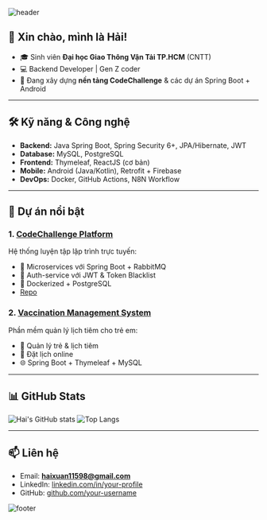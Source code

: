 <!-- Banner hoặc hình minh họa cá nhân (có thể dùng ảnh từ https://capsule-render.vercel.app/) -->
![header](https://capsule-render.vercel.app/api?type=waving&color=0:00c6ff,100:0072ff&height=180&section=header&text=Nguyễn%20Xuân%20Hải&fontSize=35&fontColor=ffffff&animation=fadeIn)

## 👋 Xin chào, mình là Hải!
- 🎓 Sinh viên **Đại học Giao Thông Vận Tải TP.HCM** (CNTT)
- 💻 Backend Developer | Gen Z coder
- 🚀 Đang xây dựng **nền tảng CodeChallenge** & các dự án Spring Boot + Android

---

## 🛠️ Kỹ năng & Công nghệ
- **Backend:** Java Spring Boot, Spring Security 6+, JPA/Hibernate, JWT
- **Database:** MySQL, PostgreSQL
- **Frontend:** Thymeleaf, ReactJS (cơ bản)
- **Mobile:** Android (Java/Kotlin), Retrofit + Firebase
- **DevOps:** Docker, GitHub Actions, N8N Workflow

---

## 🌟 Dự án nổi bật

### 1. [**CodeChallenge Platform**](https://github.com/your-username/codechallenge)
Hệ thống luyện tập lập trình trực tuyến:
- 🧩 Microservices với Spring Boot + RabbitMQ
- 🔐 Auth-service với JWT & Token Blacklist
- 🐳 Dockerized + PostgreSQL
- [Repo](https://github.com/nguyenxuanhai-arch/CodeChallenging)

### 2. [**Vaccination Management System**](https://github.com/nguyenxuanhai-arch/ChildVaccineScheduleTrackingSystem)
Phần mềm quản lý lịch tiêm cho trẻ em:
- 👶 Quản lý trẻ & lịch tiêm
- 📅 Đặt lịch online
- 🌐 Spring Boot + Thymeleaf + MySQL

---

## 📊 GitHub Stats
![Hai's GitHub stats](https://github-readme-stats.vercel.app/api?username=your-username&show_icons=true&theme=tokyonight)
![Top Langs](https://github-readme-stats.vercel.app/api/top-langs/?username=your-username&layout=compact&theme=tokyonight)

---

## 📫 Liên hệ
- Email: **haixuan11598@gmail.com**
- LinkedIn: [linkedin.com/in/your-profile](https://linkedin.com/in/your-profile)
- GitHub: [github.com/your-username](https://github.com/nguyenxuanhai-arch)

![footer](https://capsule-render.vercel.app/api?type=waving&color=0:0072ff,100:00c6ff&height=120&section=footer)
